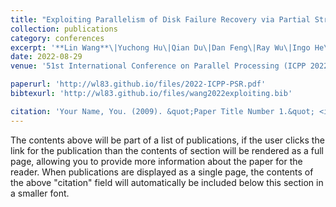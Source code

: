```yaml
---
title: "Exploiting Parallelism of Disk Failure Recovery via Partial Stripe Repair for an Erasure-Coded High-Density Storage Server"
collection: publications
category: conferences
excerpt: '**Lin Wang**\|Yuchong Hu\|Qian Du\|Dan Feng\|Ray Wu\|Ingo He\|Kevin Zhang'
date: 2022-08-29
venue: '51st International Conference on Parallel Processing (ICPP 2022)'

paperurl: 'http://wl83.github.io/files/2022-ICPP-PSR.pdf'
bibtexurl: 'http://wl83.github.io/files/wang2022exploiting.bib'

citation: 'Your Name, You. (2009). &quot;Paper Title Number 1.&quot; <i>Journal 1</i>. 1(1).'
---
```

The contents above will be part of a list of publications, if the user clicks the link for the publication than the contents of section will be rendered as a full page, allowing you to provide more information about the paper for the reader. When publications are displayed as a single page, the contents of the above "citation" field will automatically be included below this section in a smaller font.
